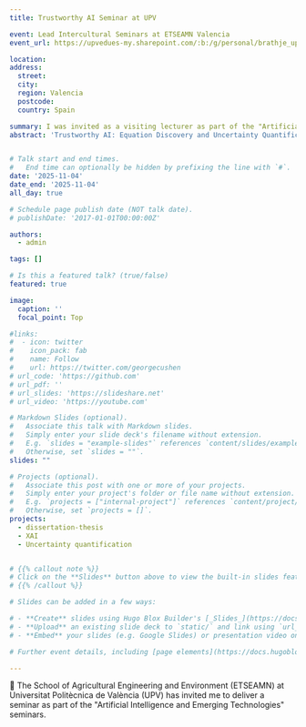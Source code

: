 ```yaml
---
title: Trustworthy AI Seminar at UPV

event: Lead Intercultural Seminars at ETSEAMN Valencia
event_url: https://upvedues-my.sharepoint.com/:b:/g/personal/brathje_upv_edu_es/EQWN2_w3sT9HrHoBNMXhQisBOvmuJwt9bPSY937uQ4qICw

location:
address:
  street: 
  city: 
  region: Valencia 
  postcode: 
  country: Spain

summary: I was invited as a visiting lecturer as part of the "Artificial Intelligence and Emerging Technologies" seminars
abstract: 'Trustworthy AI: Equation Discovery and Uncertainty Quantification from Data.'


# Talk start and end times.
#   End time can optionally be hidden by prefixing the line with `#`.
date: '2025-11-04'
date_end: '2025-11-04'
all_day: true

# Schedule page publish date (NOT talk date).
# publishDate: '2017-01-01T00:00:00Z'

authors:
  - admin

tags: []

# Is this a featured talk? (true/false)
featured: true

image:
  caption: ''
  focal_point: Top

#links:
#  - icon: twitter
#    icon_pack: fab
#    name: Follow
#    url: https://twitter.com/georgecushen
# url_code: 'https://github.com'
# url_pdf: ''
# url_slides: 'https://slideshare.net'
# url_video: 'https://youtube.com'

# Markdown Slides (optional).
#   Associate this talk with Markdown slides.
#   Simply enter your slide deck's filename without extension.
#   E.g. `slides = "example-slides"` references `content/slides/example-slides.md`.
#   Otherwise, set `slides = ""`.
slides: ""

# Projects (optional).
#   Associate this post with one or more of your projects.
#   Simply enter your project's folder or file name without extension.
#   E.g. `projects = ["internal-project"]` references `content/project/deep-learning/index.md`.
#   Otherwise, set `projects = []`.
projects:
  - dissertation-thesis
  - XAI
  - Uncertainty quantification


# {{% callout note %}}
# Click on the **Slides** button above to view the built-in slides feature.
# {{% /callout %}}

# Slides can be added in a few ways:

# - **Create** slides using Hugo Blox Builder's [_Slides_](https://docs.hugoblox.com/reference/content-types/) feature and link using `slides` parameter in the front matter of the talk file
# - **Upload** an existing slide deck to `static/` and link using `url_slides` parameter in the front matter of the talk file
# - **Embed** your slides (e.g. Google Slides) or presentation video on this page using [shortcodes](https://docs.hugoblox.com/reference/markdown/).

# Further event details, including [page elements](https://docs.hugoblox.com/reference/markdown/) such as image galleries, can be added to the body of this page.

---
```


🌱 The School of Agricultural Engineering and Environment (ETSEAMN) at Universitat Politècnica de València (UPV) has
invited me to deliver a seminar as part of the "Artificial Intelligence and Emerging Technologies" seminars.




